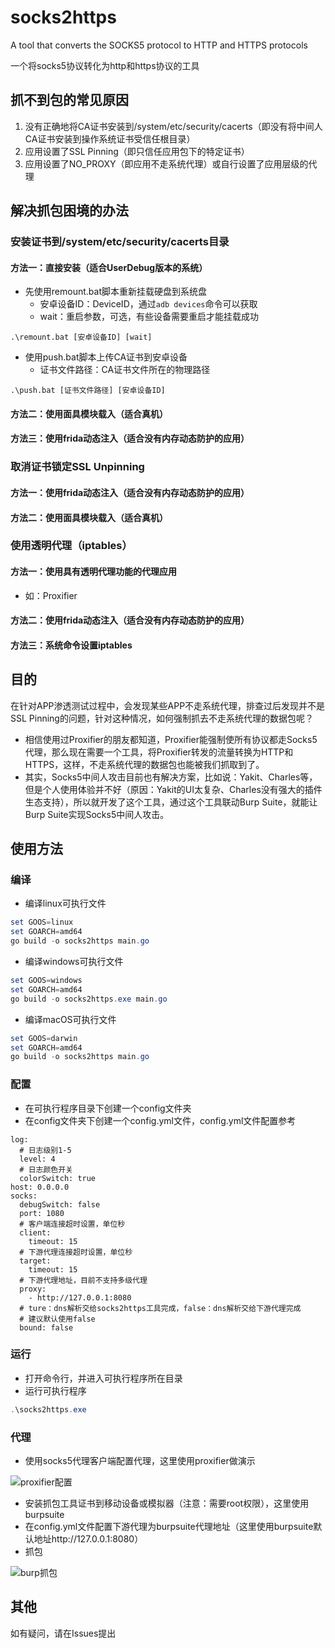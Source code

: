 # socks2https
A tool that converts the SOCKS5 protocol to HTTP and HTTPS protocols

一个将socks5协议转化为http和https协议的工具

## 抓不到包的常见原因

1. 没有正确地将CA证书安装到/system/etc/security/cacerts（即没有将中间人CA证书安装到操作系统证书受信任根目录）
2. 应用设置了SSL Pinning（即只信任应用包下的特定证书）
3. 应用设置了NO_PROXY（即应用不走系统代理）或自行设置了应用层级的代理

## 解决抓包困境的办法

### 安装证书到/system/etc/security/cacerts目录

#### 方法一：直接安装（适合UserDebug版本的系统）

- 先使用remount.bat脚本重新挂载硬盘到系统盘
  - 安卓设备ID：DeviceID，通过`adb devices`命令可以获取
  - wait：重启参数，可选，有些设备需要重启才能挂载成功

```shell
.\remount.bat [安卓设备ID] [wait]
```

- 使用push.bat脚本上传CA证书到安卓设备
  - 证书文件路径：CA证书文件所在的物理路径

```shell
.\push.bat [证书文件路径] [安卓设备ID]
```

#### 方法二：使用面具模块载入（适合真机）

#### 方法三：使用frida动态注入（适合没有内存动态防护的应用）

### 取消证书锁定SSL Unpinning

#### 方法一：使用frida动态注入（适合没有内存动态防护的应用）

#### 方法二：使用面具模块载入（适合真机）

### 使用透明代理（iptables）

#### 方法一：使用具有透明代理功能的代理应用

- 如：Proxifier

#### 方法二：使用frida动态注入（适合没有内存动态防护的应用）

#### 方法三：系统命令设置iptables

## 目的

在针对APP渗透测试过程中，会发现某些APP不走系统代理，排查过后发现并不是SSL Pinning的问题，针对这种情况，如何强制抓去不走系统代理的数据包呢？

- 相信使用过Proxifier的朋友都知道，Proxifier能强制使所有协议都走Socks5代理，那么现在需要一个工具，将Proxifier转发的流量转换为HTTP和HTTPS，这样，不走系统代理的数据包也能被我们抓取到了。
- 其实，Socks5中间人攻击目前也有解决方案，比如说：Yakit、Charles等，但是个人使用体验并不好（原因：Yakit的UI太复杂、Charles没有强大的插件生态支持），所以就开发了这个工具，通过这个工具联动Burp Suite，就能让Burp Suite实现Socks5中间人攻击。

## 使用方法

### 编译

- 编译linux可执行文件

```powershell
set GOOS=linux
set GOARCH=amd64
go build -o socks2https main.go
```

- 编译windows可执行文件

```powershell
set GOOS=windows
set GOARCH=amd64
go build -o socks2https.exe main.go
```

- 编译macOS可执行文件

```powershell
set GOOS=darwin
set GOARCH=amd64
go build -o socks2https main.go
```

### 配置

- 在可执行程序目录下创建一个config文件夹
- 在config文件夹下创建一个config.yml文件，config.yml文件配置参考

```
log:
  # 日志级别1-5
  level: 4
  # 日志颜色开关
  colorSwitch: true
host: 0.0.0.0
socks:
  debugSwitch: false
  port: 1080
  # 客户端连接超时设置，单位秒
  client:
    timeout: 15
  # 下游代理连接超时设置，单位秒
  target:
    timeout: 15
  # 下游代理地址，目前不支持多级代理
  proxy:
    - http://127.0.0.1:8080
  # ture：dns解析交给socks2https工具完成，false：dns解析交给下游代理完成
  # 建议默认使用false
  bound: false
```

### 运行

- 打开命令行，并进入可执行程序所在目录
- 运行可执行程序

```powershell
.\socks2https.exe
```

### 代理

- 使用socks5代理客户端配置代理，这里使用proxifier做演示

![proxifier配置](./images/1.png)

- 安装抓包工具证书到移动设备或模拟器（注意：需要root权限），这里使用burpsuite
- 在config.yml文件配置下游代理为burpsuite代理地址（这里使用burpsuite默认地址http://127.0.0.1:8080）
- 抓包

![burp抓包](./images/2.png)

## 其他

如有疑问，请在Issues提出

